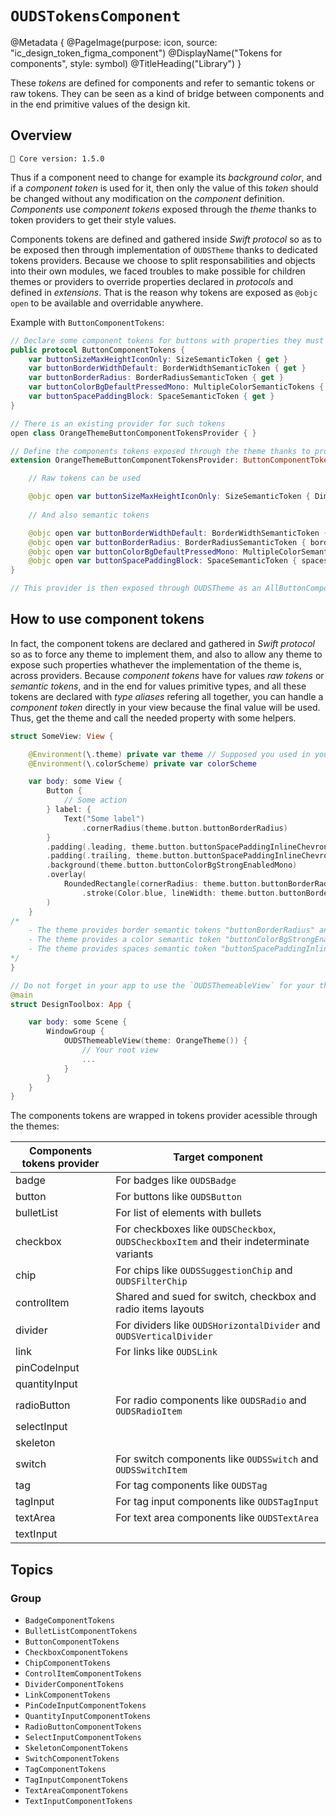 # ``OUDSTokensComponent``

@Metadata {
    @PageImage(purpose: icon, source: "ic_design_token_figma_component")
    @DisplayName("Tokens for components", style: symbol)
    @TitleHeading("Library")
}
<!-- 
Do not add @PageImage(purpose: card) because not managed for landing page of online doc.
See https://github.com/swiftlang/swift-docc/issues/1283
-->

These _tokens_ are defined for components and refer to semantic tokens or raw tokens.
They can be seen as a kind of bridge between components and in the end primitive values of the design kit.

## Overview

<!-- NOTE: Do not forget to update tokens version -->
```
🧬 Core version: 1.5.0
```

Thus if a component need to change for example its _background color_, and if a _component token_ is used for it, then only the value of this _token_ should be changed without any modification on the _component_ definition.
_Components_ use _component tokens_ exposed through the _theme_ thanks to token providers to get their style values.

Components tokens are defined and gathered inside _Swift protocol_ so as to be exposed then through implementation of `OUDSTheme` thanks to dedicated tokens providers.
Because we choose to split responsabilities and objects into their own modules, we faced troubles to make possible for children themes or providers to override properties declared in _protocols_ and defined in _extensions_.
That is the reason why tokens are exposed as `@objc open` to be available and overridable anywhere. 

Example with ``ButtonComponentTokens``:

```swift
// Declare some component tokens for buttons with properties they must apply
public protocol ButtonComponentTokens {
    var buttonSizeMaxHeightIconOnly: SizeSemanticToken { get }
    var buttonBorderWidthDefault: BorderWidthSemanticToken { get }
    var buttonBorderRadius: BorderRadiusSemanticToken { get }
    var buttonColorBgDefaultPressedMono: MultipleColorSemanticTokens { get }
    var buttonSpacePaddingBlock: SpaceSemanticToken { get }
}

// There is an existing provider for such tokens
open class OrangeThemeButtonComponentTokensProvider { }

// Define the components tokens exposed through the theme thanks to provider
extension OrangeThemeButtonComponentTokensProvider: ButtonComponentTokens {

    // Raw tokens can be used

    @objc open var buttonSizeMaxHeightIconOnly: SizeSemanticToken { DimensionRawTokens.dimension600 }
    
    // And also semantic tokens

    @objc open var buttonBorderWidthDefault: BorderWidthSemanticToken { borders.borderWidthThicker }
    @objc open var buttonBorderRadius: BorderRadiusSemanticToken { borders.borderRadiusMedium }
    @objc open var buttonColorBgDefaultPressedMono: MultipleColorSemanticTokens { colors.colorRepositoryOpacityBlackHigher }
    @objc open var buttonSpacePaddingBlock: SpaceSemanticToken { spaces.spacePaddingInlineSpacious }
}

// This provider is then exposed through OUDSTheme as an AllButtonComponentTokensProvider
```

## How to use component tokens

In fact, the component tokens are declared and gathered in _Swift protocol_ so as to force any theme to implement them, and also to allow any theme to expose such properties whathever the implementation of the theme is, across providers.
Because *component tokens* have for values *raw tokens* or *semantic tokens*, and in the end for values primitive types, and all these tokens are declared with *type aliases* refering all together, you can handle a *component token* directly in your view because the final value will be used.
Thus, get the theme and call the needed property with some helpers.

```swift
struct SomeView: View {

    @Environment(\.theme) private var theme // Supposed you used in your root view the `OUDSThemeableView` to register the theme
    @Environment(\.colorScheme) private var colorScheme

    var body: some View {
        Button {
            // Some action
        } label: {
            Text("Some label")
                .cornerRadius(theme.button.buttonBorderRadius)
        }
        .padding(.leading, theme.button.buttonSpacePaddingInlineChevronStart)
        .padding(.trailing, theme.button.buttonSpacePaddingInlineChevronEnd)
        .background(theme.button.buttonColorBgStrongEnabledMono)
        .overlay(
            RoundedRectangle(cornerRadius: theme.button.buttonBorderRadius)
                .stroke(Color.blue, lineWidth: theme.button.buttonBorderWidthDefault)
        )
    }
/*
    - The theme provides border semantic tokens "buttonBorderRadius" and "buttonBorderWidthDefault"
    - The theme provides a color semantic token "buttonColorBgStrongEnabledMono"
    - The theme provides spaces semantic token "buttonSpacePaddingInlineChevronStart" and "buttonSpacePaddingInlineChevronEnd"
*/
}

// Do not forget in your app to use the `OUDSThemeableView` for your theme, e.g. `OrangeTheme`
@main
struct DesignToolbox: App {

    var body: some Scene {
        WindowGroup {
            OUDSThemeableView(theme: OrangeTheme()) {
                // Your root view
                ...
            }
        }
    }
}
```

The components tokens are wrapped in tokens provider acessible through the themes:

Components tokens provider     | Target component                          
------------------------------ | ------------------------------------- 
badge                          | For badges like `OUDSBadge`
button                         | For buttons like `OUDSButton` 
bulletList                     | For list of elements with bullets 
checkbox                       | For checkboxes like `OUDSCheckbox`, `OUDSCheckboxItem` and their indeterminate variants 
chip                           | For chips like `OUDSSuggestionChip` and `OUDSFilterChip` 
controlItem                    | Shared and sued for switch, checkbox and radio items layouts 
divider                        | For dividers like `OUDSHorizontalDivider` and `OUDSVerticalDivider` 
link                           | For links like `OUDSLink` 
pinCodeInput                   |  
quantityInput                  | 
radioButton                    | For radio components like `OUDSRadio` and `OUDSRadioItem` 
selectInput                    |
skeleton                       |
switch                         | For switch components like `OUDSSwitch` and `OUDSSwitchItem` 
tag                            | For tag components like `OUDSTag`
tagInput                       | For tag input components like `OUDSTagInput`
textArea                       | For text area components like `OUDSTextArea`
textInput                      |

## Topics

### Group

- ``BadgeComponentTokens``
- ``BulletListComponentTokens``
- ``ButtonComponentTokens``
- ``CheckboxComponentTokens``
- ``ChipComponentTokens``
- ``ControlItemComponentTokens``
- ``DividerComponentTokens``
- ``LinkComponentTokens``
- ``PinCodeInputComponentTokens``
- ``QuantityInputComponentTokens``
- ``RadioButtonComponentTokens``
- ``SelectInputComponentTokens``
- ``SkeletonComponentTokens``
- ``SwitchComponentTokens``
- ``TagComponentTokens``
- ``TagInputComponentTokens``
- ``TextAreaComponentTokens``
- ``TextInputComponentTokens``

